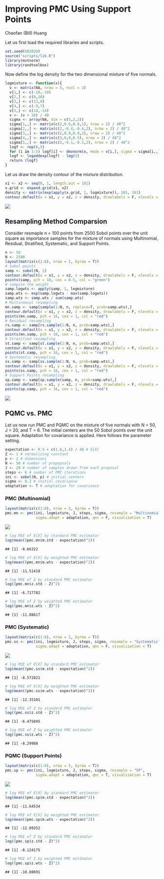 Improving PMC Using Support Points
================
Chaofan (Bill) Huang

Let us first load the required libraries and scripts.

``` r
set.seed(082020)
source("scripts/lib.R")
library(mvtnorm)
library(randtoolbox)
```

Now define the log density for the two dimensional mixture of five
normals.

``` r
logmixture <- function(x){
  v <- matrix(NA, nrow = 5, ncol = 2)
  v[1,] <- c(-10,-10)
  v[2,] <- c(0,16)
  v[3,] <- c(13,8)
  v[4,] <- c(-9,7)
  v[5,] <- c(14,-14)
  v <- (v + 20) / 40
  sigma <- array(NA, dim = c(5,2,2))
  sigma[1,,] <- matrix(c(2,0.6,0.6,1), nrow = 2) / 40^2
  sigma[2,,] <- matrix(c(2,-0.4,-0.4,2), nrow = 2) / 40^2
  sigma[3,,] <- matrix(c(2,0.8,0.8,2), nrow = 2) / 40^2
  sigma[4,,] <- matrix(c(3,0,0,0.5), nrow = 2) / 40^2
  sigma[5,,] <- matrix(c(2,-0.1,-0.1,2), nrow = 2) / 40^2
  logf <- rep(0,5)
  for (i in 1:5) logf[i] <- dmvnorm(x, mean = v[i,], sigma = sigma[i,,], log = T)
  logf <- logaddexp(logf) - log(5)
  return (logf)
}
```

Let us draw the density contour of the mixture distribution.

``` r
x1 <- x2 <- seq(0, 1, length.out = 101)
x.grid <- expand.grid(x1, x2)
density <- matrix(exp(apply(x.grid, 1, logmixture)), 101, 101)
contour.default(x = x1, y = x2, z = density, drawlabels = F, nlevels = 15)
```

![](README_files/figure-gfm/contour-1.png)<!-- -->

## Resampling Method Comparsion

Consider resmaple n = 100 points from 2500 Sobol points over the unit
square as importance samples for the mixture of normals using
Multinomial, Residual, Stratified, Systematic, and Support Points.

``` r
n <- 50
N <- 2500
layout(matrix(c(1:6), nrow = 2, byrow = T))
# Sobol points
samp <- sobol(N, 2)
contour.default(x = x1, y = x2, z = density, drawlabels = F, nlevels = 15, main = "Sobol")
points(samp, pch = 18, cex = 0.5, col = "green")
# compute the weight
samp.logwts <- apply(samp, 1, logmixture)
samp.wts <- exp(samp.logwts - max(samp.logwts))
samp.wts <- samp.wts / sum(samp.wts)
# Multinomial resampling
mn.samp <- samp[sample(1:N, n, replace=T, prob=samp.wts),]
contour.default(x = x1, y = x2, z = density, drawlabels = F, nlevels = 15, main = "Multinomial")
points(mn.samp, pch = 16, cex = 1, col = "red")
# Residual resampling
rs.samp <- samp[rs.sample(1:N, n, prob=samp.wts),]
contour.default(x = x1, y = x2, z = density, drawlabels = F, nlevels = 15, main = "Residual")
points(mn.samp, pch = 16, cex = 1, col = "red")
# Stratified resampling
st.samp <- samp[st.sample(1:N, n, prob=samp.wts),]
contour.default(x = x1, y = x2, z = density, drawlabels = F, nlevels = 15, main = "Stratified")
points(st.samp, pch = 16, cex = 1, col = "red")
# Systematic resampling
ss.samp <- samp[ss.sample(1:N, n, prob=samp.wts),]
contour.default(x = x1, y = x2, z = density, drawlabels = F, nlevels = 15, main = "Systematic")
points(ss.samp, pch = 16, cex = 1, col = "red")
# Support Points resampling
sp.samp <- samp[sp.sample(samp, n, prob=samp.wts),]
contour.default(x = x1, y = x2, z = density, drawlabels = F, nlevels = 15, main = "SP")
points(sp.samp, pch = 16, cex = 1, col = "red")
```

![](README_files/figure-gfm/resample-1.png)<!-- -->

## PQMC vs. PMC

Let us now run PMC and PQMC on the mixture of five normals with N = 50,
J = 20, and T = 6. The initial centers are the 50 Sobol points over the
unit square. Adaptation for covariance is applied. Here follows the
parameter setting.

``` r
expectation <- 0.5 + c(1.6,1.4) / 40 # E[X]
Z <- 1 # normalizing constant
p <- 2 # dimensions
N <- 50 # number of propopsals
J <- 20 # number of samples drawn from each proposal
steps <- 6 # number of PMC iterations
ini <- sobol(N, p) # initial centers
sigma <- 0.2 # initial covariance
adaptation <- T # adaptation for covariance
```

### PMC (Multinomial)

``` r
layout(matrix(c(1:6), nrow = 2, byrow = T))
pmc.mn <- pmc(ini, logmixture, J, steps, sigma, resample = "Multinomial",
              sigma.adapt = adaptation, qmc = F, visualization = T)
```

![](README_files/figure-gfm/pmc-mn-1.png)<!-- -->

``` r
# log MSE of E[X] by standard PMC estimator
log(mean((pmc.mn$m.std - expectation)^2))
```

    ## [1] -8.66322

``` r
# log MSE of E[X] by weighted PMC estimator
log(mean((pmc.mn$m.wts - expectation)^2))
```

    ## [1] -11.51418

``` r
# log MSE of Z by standard PMC estimator
log((pmc.mn$z.std - Z)^2)
```

    ## [1] -6.717782

``` r
# log MSE of Z by weighted PMC estimator
log((pmc.mn$z.wts - Z)^2)
```

    ## [1] -11.08617

### PMC (Systematic)

``` r
layout(matrix(c(1:6), nrow = 2, byrow = T))
pmc.ss <- pmc(ini, logmixture, J, steps, sigma, resample = "Systematic",
              sigma.adapt = adaptation, qmc = F, visualization = T)
```

![](README_files/figure-gfm/pmc-ss-1.png)<!-- -->

``` r
# log MSE of E[X] by standard PMC estimator
log(mean((pmc.ss$m.std - expectation)^2))
```

    ## [1] -8.572821

``` r
# log MSE of E[X] by weighted PMC estimator
log(mean((pmc.ss$m.wts - expectation)^2))
```

    ## [1] -12.35101

``` r
# log MSE of Z by standard PMC estimator
log((pmc.ss$z.std - Z)^2)
```

    ## [1] -6.475045

``` r
# log MSE of Z by weighted PMC estimator
log((pmc.ss$z.wts - Z)^2)
```

    ## [1] -8.29988

### PQMC (Support Points)

``` r
layout(matrix(c(1:6), nrow = 2, byrow = T))
pmc.sp <- pmc(ini, logmixture, J, steps, sigma, resample = "SP",
              sigma.adapt = adaptation, qmc = T, visualization = T)
```

![](README_files/figure-gfm/pmc-sp-1.png)<!-- -->

``` r
# log MSE of E[X] by standard PMC estimator
log(mean((pmc.sp$m.std - expectation)^2))
```

    ## [1] -11.64534

``` r
# log MSE of E[X] by weighted PMC estimator
log(mean((pmc.sp$m.wts - expectation)^2))
```

    ## [1] -12.09352

``` r
# log MSE of Z by standard PMC estimator
log((pmc.sp$z.std - Z)^2)
```

    ## [1] -8.124175

``` r
# log MSE of Z by weighted PMC estimator
log((pmc.sp$z.wts - Z)^2)
```

    ## [1] -10.80691
